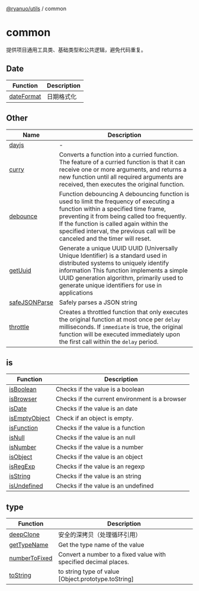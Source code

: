 [@ryanuo/utils](../index.md) / common

# common

提供项目通用工具类、基础类型和公共逻辑，避免代码重复。

## Date

| Function | Description |
| ------ | ------ |
| [dateFormat](functions/dateFormat.md) | 日期格式化 |

## Other

| Name | Description |
| ------ | ------ |
| [dayjs](variables/dayjs.md) | - |
| [curry](functions/curry.md) | Converts a function into a curried function. The feature of a curried function is that it can receive one or more arguments, and returns a new function until all required arguments are received, then executes the original function. |
| [debounce](functions/debounce.md) | Function debouncing A debouncing function is used to limit the frequency of executing a function within a specified time frame, preventing it from being called too frequently. If the function is called again within the specified interval, the previous call will be canceled and the timer will reset. |
| [getUuid](functions/getUuid.md) | Generate a unique UUID UUID (Universally Unique Identifier) is a standard used in distributed systems to uniquely identify information This function implements a simple UUID generation algorithm, primarily used to generate unique identifiers for use in applications |
| [safeJSONParse](functions/safeJSONParse.md) | Safely parses a JSON string |
| [throttle](functions/throttle.md) | Creates a throttled function that only executes the original function at most once per `delay` milliseconds. If `immediate` is true, the original function will be executed immediately upon the first call within the `delay` period. |

## is

| Function | Description |
| ------ | ------ |
| [isBoolean](functions/isBoolean.md) | Checks if the value is a boolean |
| [isBrowser](functions/isBrowser.md) | Checks if the current environment is a browser |
| [isDate](functions/isDate.md) | Checks if the value is an date |
| [isEmptyObject](functions/isEmptyObject.md) | Check if an object is empty. |
| [isFunction](functions/isFunction.md) | Checks if the value is a function |
| [isNull](functions/isNull.md) | Checks if the value is an null |
| [isNumber](functions/isNumber.md) | Checks if the value is a number |
| [isObject](functions/isObject.md) | Checks if the value is an object |
| [isRegExp](functions/isRegExp.md) | Checks if the value is an regexp |
| [isString](functions/isString.md) | Checks if the value is an string |
| [isUndefined](functions/isUndefined.md) | Checks if the value is an undefined |

## type

| Function | Description |
| ------ | ------ |
| [deepClone](functions/deepClone.md) | 安全的深拷贝（处理循环引用） |
| [getTypeName](functions/getTypeName.md) | Get the type name of the value |
| [numberToFixed](functions/numberToFixed.md) | Convert a number to a fixed value with specified decimal places. |
| [toString](functions/toString.md) | to string type of value [Object.prototype.toString] |

